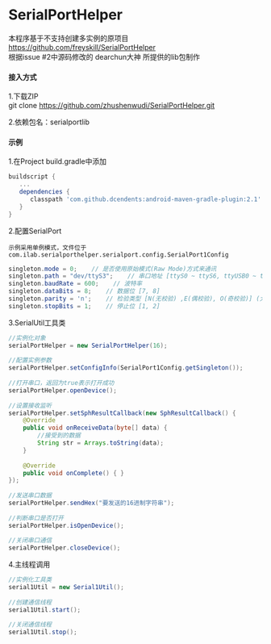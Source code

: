 # SerialPortHelper

本程序基于不支持创建多实例的原项目
https://github.com/freyskill/SerialPortHelper  
根据issue #2中源码修改的 dearchun大神 所提供的lib包制作  

#### 接入方式
1.下载ZIP  
git clone https://github.com/zhushenwudi/SerialPortHelper.git  

2.依赖包名：serialportlib  

#### 示例
1.在Project build.gradle中添加  
	
```groovy
buildscript {
   ...
   dependencies {
      classpath 'com.github.dcendents:android-maven-gradle-plugin:2.1'
   }
}
```
 
2.配置SerialPort

	示例采用单例模式，文件位于 com.ilab.serialporthelper.serialport.config.SerialPort1Config
	
```java
singleton.mode = 0;    // 是否使用原始模式(Raw Mode)方式来通讯
singleton.path = "dev/ttyS3";    // 串口地址 [ttyS0 ~ ttyS6, ttyUSB0 ~ ttyUSB4]
singleton.baudRate = 600;    // 波特率
singleton.dataBits = 8;    // 数据位 [7, 8]
singleton.parity = 'n';    // 检验类型 [N(无校验) ,E(偶校验), O(奇校验)] (大小写随意)
singleton.stopBits = 1;    // 停止位 [1, 2]
```

3.SerialUtil工具类

```java
//实例化对象
serialPortHelper = new SerialPortHelper(16);
	
//配置实例参数
serialPortHelper.setConfigInfo(SerialPort1Config.getSingleton());
	
//打开串口，返回为true表示打开成功
serialPortHelper.openDevice();
	
//设置接收监听
serialPortHelper.setSphResultCallback(new SphResultCallback() {
    @Override
    public void onReceiveData(byte[] data) {
    	//接受到的数据
    	String str = Arrays.toString(data);
    }
	
    @Override
    public void onComplete() { }
});
	
//发送串口数据
serialPortHelper.sendHex("要发送的16进制字符串");
	
//判断串口是否打开
serialPortHelper.isOpenDevice();
	
//关闭串口通信
serialPortHelper.closeDevice();
```
	
4.主线程调用

```java
//实例化工具类
serial1Util = new Serial1Util();
	
//创建通信线程
serial1Util.start();
	
//关闭通信线程
serial1Util.stop();
```